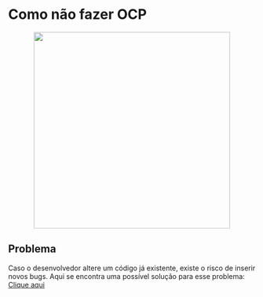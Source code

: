 # **Como não fazer OCP**

<div align="center">
  <img src="../assets/SRP-WRONG.png" width="400">
</div>

## **Problema**

Caso o desenvolvedor altere um código já existente, existe o risco de inserir novos bugs. Aqui se encontra uma possível solução para esse problema: [Clique aqui](https://github.com/edualb/solid/tree/main/open_closed_principle/correct)

